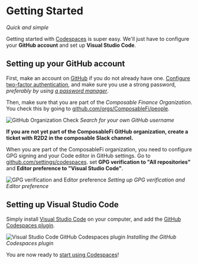 # Getting Started

*Quick and simple*

Getting started with [Codespaces](../codespaces) is super easy. 
We'll just have to configure your **GitHub account** and set up **Visual Studio Code**.

## Setting up your GitHub account

First, make an account on [GitHub](https://github.com) if you do not already have one. 
[Configure two-factor authentication](https://docs.github.com/en/authentication/securing-your-account-with-two-factor-authentication-2fa/configuring-two-factor-authentication), 
and make sure you use a strong password, *preferably by using [a password manager](https://1password.com/)*.

Then, make sure that you are part of the _Composable Finance Organization_. 
You check this by going to [github.com/orgs/ComposableFi/people](https://github.com/orgs/ComposableFi/people).

![GitHub Organization Check](./github-organization-check.png)
*Search for your own GitHub username*

**If you are not yet part of the ComposableFi GitHub organization, create a ticket with R2D2 in the composable 
Slack channel.**

When you are part of the ComposableFi organization, you need to configure GPG signing and your Code editor in GitHub 
settings. Go to [github.com/settings/codespaces](https://github.com/settings/codespaces). 
set **GPG verification to "All repositories"** and **Editor preference to "Visual Studio Code"**.

![GPG verification and Editor preference](./gpg-verification-and-editor-preference.png)
*Setting up GPG verification and Editor preference*

## Setting up Visual Studio Code

Simply install [Visual Studio Code](https://code.visualstudio.com/) on your computer, 
and add the [GitHub Codespaces plugin](https://marketplace.visualstudio.com/items?itemName=GitHub.codespaces).

![Visual Studio Code GitHub Codespaces plugin](./vscode-codespaces-plugin.png)
*Installing the GitHub Codespaces plugin*

You are now ready to [start using Codespaces](./using-codespaces)!
